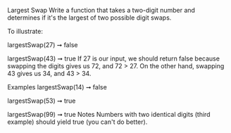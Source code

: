 Largest Swap
Write a function that takes a two-digit number and determines if it's the largest of two possible digit swaps.

To illustrate:

largestSwap(27) ➞ false

largestSwap(43) ➞ true
If 27 is our input, we should return false because swapping the digits gives us 72, and 72 > 27. On the other hand, swapping 43 gives us 34, and 43 > 34.

Examples
largestSwap(14) ➞ false

largestSwap(53) ➞ true

largestSwap(99) ➞ true
Notes
Numbers with two identical digits (third example) should yield true (you can't do better).
